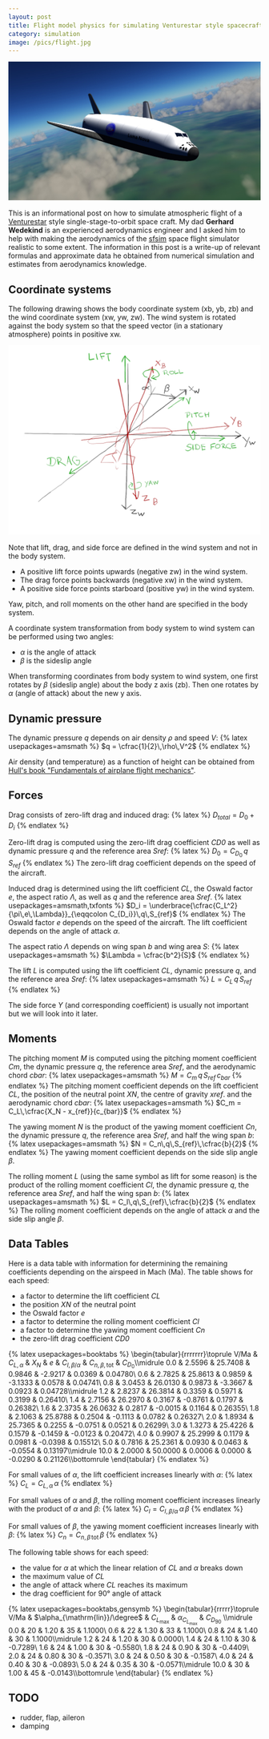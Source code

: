 ```yaml
---
layout: post
title: Flight model physics for simulating Venturestar style spacecraft (Draft)
category: simulation
image: /pics/flight.jpg
---
```


![sfsim space flight simulator screenshot](/pics/flight.jpg)

This is an informational post on how to simulate atmospheric flight of a [Venturestar][3] style single-stage-to-orbit space craft.
My dad **Gerhard Wedekind** is an experienced aerodynamics engineer and I asked him to help with making the aerodynamics of the [sfsim][4] space flight simulator realistic to some extent.
The information in this post is a write-up of relevant formulas and approximate data he obtained from numerical simulation and estimates from aerodynamics knowledge.

## Coordinate systems

The following drawing shows the body coordinate system (xb, yb, zb) and the wind coordinate system (xw, yw, zw).
The wind system is rotated against the body system so that the speed vector (in a stationary atmosphere) points in positive xw.

![coordinate systems](/pics/windsystem.png)

Note that lift, drag, and side force are defined in the wind system and not in the body system.
* A positive lift force points upwards (negative zw) in the wind system.
* The drag force points backwards (negative xw) in the wind system.
* A positive side force points starboard (positive yw) in the wind system.

Yaw, pitch, and roll moments on the other hand are specified in the body system.

A coordinate system transformation from body system to wind system can be performed using two angles:
* *α* is the angle of attack
* *β* is the sideslip angle

When transforming coordinates from body system to wind system, one first rotates by *β* (sideslip angle) about the body z axis (zb).
Then one rotates by *α* (angle of attack) about the new y axis.

## Dynamic pressure

The dynamic pressure *q* depends on air density *ρ* and speed *V*:
{% latex usepackages=amsmath %}
$q = \cfrac{1}{2}\,\rho\,V^2$
{% endlatex %}

Air density (and temperature) as a function of height can be obtained from [Hull's book "Fundamentals of airplane flight mechanics"][2].

## Forces

Drag consists of zero-lift drag and induced drag:
{% latex %}
$D_{total} = D_0 + D_i$
{% endlatex %}

Zero-lift drag is computed using the zero-lift drag coefficient *CD0* as well as dynamic pressure *q* and the reference area *Sref*:
{% latex %}
$D_0 = C_{D_0}\,q\,S_{ref}$
{% endlatex %}
The zero-lift drag coefficient depends on the speed of the aircraft.

Induced drag is determined using the lift coefficient *CL*, the Oswald factor *e*, the aspect ratio *Λ*, as well as *q* and the reference area *Sref*.
{% latex usepackages=amsmath,txfonts %}
$D_i = \underbrace{\cfrac{C_L^2}{\pi\,e\,\Lambda}}_{\eqqcolon C_{D_i}}\,q\,S_{ref}$
{% endlatex %}
The Oswald factor *e* depends on the speed of the aircraft.
The lift coefficient depends on the angle of attack *α*.

The aspect ratio *Λ* depends on wing span *b* and wing area *S*:
{% latex usepackages=amsmath %}
$\Lambda = \cfrac{b^2}{S}$
{% endlatex %}

The lift *L* is computed using the lift coefficient *CL*, dynamic pressure *q*, and the reference area *Sref*:
{% latex usepackages=amsmath %}
$L = C_L\,q\,S_{ref}$
{% endlatex %}

The side force *Y* (and corresponding coefficient) is usually not important but we will look into it later.

## Moments

The pitching moment *M* is computed using the pitching moment coefficient *Cm*, the dynamic pressure *q*, the reference area *Sref*, and the aerodynamic chord *cbar*:
{% latex usepackages=amsmath %}
$M = C_m\,q\,S_{ref}\,c_{bar}$
{% endlatex %}
The pitching moment coefficient depends on the lift coefficient *CL*, the position of the neutral point *XN*, the centre of gravity *xref*. and the aerodynamic chord *cbar*:
{% latex usepackages=amsmath %}
$C_m = C_L\,\cfrac{X_N - x_{ref}}{c_{bar}}$
{% endlatex %}

The yawing moment *N* is the product of the yawing moment coefficient *Cn*, the dynamic pressure *q*, the reference area *Sref*, and half the wing span *b*:
{% latex usepackages=amsmath %}
$N = C_n\,q\,S_{ref}\,\cfrac{b}{2}$
{% endlatex %}
The yawing moment coefficient depends on the side slip angle *β*.

The rolling moment *L* (using the same symbol as lift for some reason) is the product of the rolling moment coefficient *Cl*, the dynamic pressure *q*, the reference area *Sref*, and half the wing span *b*:
{% latex usepackages=amsmath %}
$L = C_l\,q\,S_{ref}\,\cfrac{b}{2}$
{% endlatex %}
The rolling moment coefficient depends on the angle of attack *α* and the side slip angle *β*.

## Data Tables

Here is a data table with information for determining the remaining coefficients depending on the airspeed in Mach (Ma).
The table shows for each speed:
* a factor to determine the lift coefficient *CL*
* the position *XN* of the neutral point
* the Oswald factor *e*
* a factor to determine the rolling moment coefficient *Cl*
* a factor to determine the yawing moment coefficient *Cn*
* the zero-lift drag coefficient *CD0*

{% latex usepackages=booktabs %}
\begin{tabular}{rrrrrrr}\toprule
V/Ma & $C_{L,\alpha}$ & $X_N$   & $e$    & $C_{l,\beta/\alpha}$ & $C_{n,\beta,\mathrm{tot}}$ & $C_{D_0}$\\\midrule
 0.0 &         2.5596 & 25.7408 & 0.9846 &              -2.9217 &                     0.0369 &   0.04780\\
 0.6 &         2.7825 & 25.8613 & 0.9859 &              -3.1333 &                     0.0578 &   0.04741\\
 0.8 &         3.0453 & 26.0130 & 0.9873 &              -3.3667 &                     0.0923 &   0.04728\\\midrule
 1.2 &         2.8237 & 26.3814 & 0.3359 &               0.5971 &                     0.3199 &   0.26410\\
 1.4 &         2.7156 & 26.2970 & 0.3167 &              -0.8761 &                     0.1797 &   0.26382\\
 1.6 &         2.3735 & 26.0632 & 0.2817 &              -0.0015 &                     0.1164 &   0.26355\\
 1.8 &         2.1063 & 25.8788 & 0.2504 &              -0.1113 &                     0.0782 &   0.26327\\
 2.0 &         1.8934 & 25.7365 & 0.2255 &              -0.0751 &                     0.0521 &   0.26299\\
 3.0 &         1.3273 & 25.4226 & 0.1579 &              -0.1459 &                    -0.0123 &   0.20472\\
 4.0 &         0.9907 & 25.2999 & 0.1179 &               0.0981 &                    -0.0398 &   0.15512\\
 5.0 &         0.7816 & 25.2361 & 0.0930 &               0.0463 &                    -0.0554 &   0.13197\\\midrule
10.0 &         2.0000 & 50.0000 & 0.0006 &               0.0000 &                    -0.0290 &   0.21126\\\bottomrule
\end{tabular}
{% endlatex %}

For small values of *α*, the lift coefficient increases linearly with *α*:
{% latex %}
$C_L = C_{L,\alpha}\,\alpha$
{% endlatex %}

For small values of *α* and *β*, the rolling moment coefficient increases linearly with the product of *α* and *β*:
{% latex %}
$C_l = C_{l,\beta/\alpha}\,\alpha\,\beta$
{% endlatex %}

For small values of *β*, the yawing moment coefficient increases linearly with *β*:
{% latex %}
$C_n = C_{n,\beta\,\mathrm{tot}}\,\beta$
{% endlatex %}

The following table shows for each speed:
* the value for *α* at which the linear relation of *CL* and *α* breaks down
* the maximum value of *CL*
* the angle of attack where *CL* reaches its maximum
* the drag coefficient for 90° angle of attack

{% latex usepackages=booktabs,gensymb %}
\begin{tabular}{rrrrr}\toprule
V/Ma & $\alpha_{\mathrm{lin}}/\degree$ & $C_{L_{\mathrm{max}}}$ & $\alpha_{C_{L_{\mathrm{max}}}}$ & $C_{D_{90}}$ \\\midrule
 0.0 &                              20 &                   1.20 &                              35 &   1.1000\\
 0.6 &                              22 &                   1.30 &                              33 &   1.1000\\
 0.8 &                              24 &                   1.40 &                              30 &   1.1000\\\midrule
 1.2 &                              24 &                   1.20 &                              30 &   0.0000\\
 1.4 &                              24 &                   1.10 &                              30 &  -0.7289\\
 1.6 &                              24 &                   1.00 &                              30 &  -0.5580\\
 1.8 &                              24 &                   0.90 &                              30 &  -0.4409\\
 2.0 &                              24 &                   0.80 &                              30 &  -0.3571\\
 3.0 &                              24 &                   0.50 &                              30 &  -0.1587\\
 4.0 &                              24 &                   0.40 &                              30 &  -0.0893\\
 5.0 &                              24 &                   0.35 &                              30 &  -0.0571\\\midrule
10.0 &                              30 &                   1.00 &                              45 &  -0.0143\\\bottomrule
\end{tabular}
{% endlatex %}

## TODO
* rudder, flap, aileron
* damping

[1]: https://www.jakobmaier.at/posts/flight-simulation/
[2]: https://aerostarsolutions.wordpress.com/wp-content/uploads/2011/10/fundmentals_of_airplane_flight_mechanics.pdf
[3]: https://en.wikipedia.org/wiki/VentureStar
[4]: https://wedesoft.github.io/sfsim/
